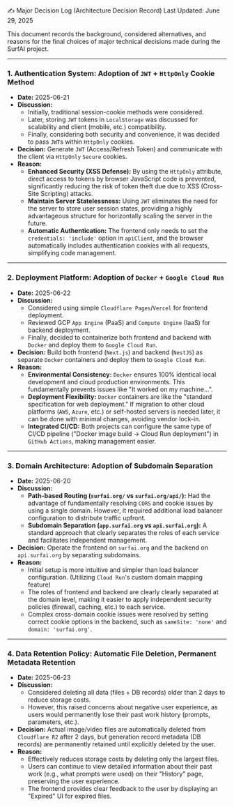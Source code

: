 ✍️ Major Decision Log (Architecture Decision Record)
Last Updated: June 29, 2025

This document records the background, considered alternatives, and reasons for the final choices of major technical decisions made during the SurfAI project.

---

### 1. Authentication System: Adoption of `JWT` + `HttpOnly` Cookie Method

-   **Date:** 2025-06-21
-   **Discussion:**
    -   Initially, traditional session-cookie methods were considered.
    -   Later, storing `JWT` tokens in `LocalStorage` was discussed for scalability and client (mobile, etc.) compatibility.
    -   Finally, considering both security and convenience, it was decided to pass `JWT`s within `HttpOnly` cookies.
-   **Decision:** Generate `JWT` (Access/Refresh Token) and communicate with the client via `HttpOnly` `Secure` cookies.
-   **Reason:**
    -   **Enhanced Security (XSS Defense):** By using the `HttpOnly` attribute, direct access to tokens by browser JavaScript code is prevented, significantly reducing the risk of token theft due due to XSS (Cross-Site Scripting) attacks.
    -   **Maintain Server Statelessness:** Using `JWT` eliminates the need for the server to store user session states, providing a highly advantageous structure for horizontally scaling the server in the future.
    -   **Automatic Authentication:** The frontend only needs to set the `credentials: 'include'` option in `apiClient`, and the browser automatically includes authentication cookies with all requests, simplifying code management.

---

### 2. Deployment Platform: Adoption of `Docker` + `Google Cloud Run`

-   **Date:** 2025-06-22
-   **Discussion:**
    -   Considered using simple `Cloudflare Pages`/`Vercel` for frontend deployment.
    -   Reviewed GCP `App Engine` (PaaS) and `Compute Engine` (IaaS) for backend deployment.
    -   Finally, decided to containerize both frontend and backend with `Docker` and deploy them to `Google Cloud Run`.
-   **Decision:** Build both frontend (`Next.js`) and backend (`NestJS`) as separate `Docker` containers and deploy them to `Google Cloud Run`.
-   **Reason:**
    -   **Environmental Consistency:** `Docker` ensures 100% identical local development and cloud production environments. This fundamentally prevents issues like "It worked on my machine...".
    -   **Deployment Flexibility:** `Docker` containers are like the "standard specification for web deployment." If migration to other cloud platforms (`AWS`, `Azure`, etc.) or self-hosted servers is needed later, it can be done with minimal changes, avoiding vendor lock-in.
    -   **Integrated CI/CD:** Both projects can configure the same type of CI/CD pipeline ("Docker image build -> Cloud Run deployment") in `GitHub Actions`, making management easier.

---

### 3. Domain Architecture: Adoption of Subdomain Separation

-   **Date:** 2025-06-20
-   **Discussion:**
    -   **Path-based Routing (`surfai.org/` vs `surfai.org/api/`):** Had the advantage of fundamentally resolving `CORS` and cookie issues by using a single domain. However, it required additional load balancer configuration to distribute traffic upfront.
    -   **Subdomain Separation (`app.surfai.org` vs `api.surfai.org`):** A standard approach that clearly separates the roles of each service and facilitates independent management.
-   **Decision:** Operate the frontend on `surfai.org` and the backend on `api.surfai.org` by separating subdomains.
-   **Reason:**
    -   Initial setup is more intuitive and simpler than load balancer configuration. (Utilizing `Cloud Run`'s custom domain mapping feature)
    -   The roles of frontend and backend are clearly clearly separated at the domain level, making it easier to apply independent security policies (firewall, caching, etc.) to each service.
    -   Complex cross-domain cookie issues were resolved by setting correct cookie options in the backend, such as `sameSite: 'none'` and `domain: 'surfai.org'`.

---

### 4. Data Retention Policy: Automatic File Deletion, Permanent Metadata Retention

-   **Date:** 2025-06-23
-   **Discussion:**
    -   Considered deleting all data (files + DB records) older than 2 days to reduce storage costs.
    -   However, this raised concerns about negative user experience, as users would permanently lose their past work history (prompts, parameters, etc.).
-   **Decision:** Actual image/video files are automatically deleted from `Cloudflare R2` after 2 days, but generation record metadata (DB records) are permanently retained until explicitly deleted by the user.
-   **Reason:**
    -   Effectively reduces storage costs by deleting only the largest files.
    -   Users can continue to view detailed information about their past work (e.g., what prompts were used) on their "History" page, preserving the user experience.
    -   The frontend provides clear feedback to the user by displaying an "Expired" UI for expired files.

